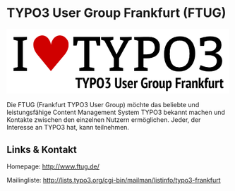 # TYPO3 User Group Frankfurt (FTUG)
![TYPO3 User Group Frankfurt](./ftug.logo.png)

Die FTUG (Frankfurt TYPO3 User Group) möchte das beliebte und leistungsfähige Content Management System
TYPO3 bekannt machen und Kontakte zwischen den einzelnen Nutzern ermöglichen.
Jeder, der Interesse an TYPO3 hat, kann teilnehmen.


## Links &amp; Kontakt

Homepage: <http://www.ftug.de/>








Mailingliste: <http://lists.typo3.org/cgi-bin/mailman/listinfo/typo3-frankfurt>


